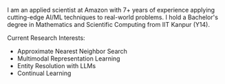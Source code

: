I am an applied scientist at Amazon with 7+ years of experience applying cutting-edge AI/ML techniques to real-world problems. I hold a Bachelor's degree in Mathematics and Scientific Computing from IIT Kanpur (Y14).

Current Research Interests:
- Approximate Nearest Neighbor Search
- Multimodal Representation Learning
- Entity Resolution with LLMs
- Continual Learning